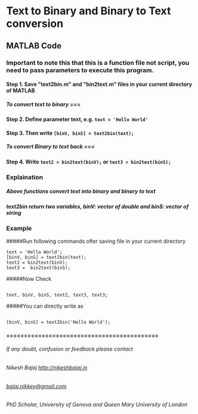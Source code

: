 # Text to Binary and Binary to Text conversion 
## MATLAB Code

### Important to note this that this is a function file not script, you need to pass parameters to execute this program.

#### Step 1.  Save "text2bin.m" and "bin2text.m" files in your current directory of MATLAB

##### *To convert text to binary ===*

#### Step 2. Define parameter text, e.g. `text = 'Hello World'`

#### Step 3. Then write  `[binV, binS] = text2bin(text);`

##### *To convert Binary to text back ===*

#### Step 4. Write  `text2 = bin2text(binV);`   or  `text3 = bin2text(binS);`
      
### Explaination
##### Above functions convert text into binary and binary to text
##### text2bin return  two variables, binV: vector of double and binS: vector of string

### Example 
#####Run following commands ofter saving file in your current directory

```
text = 'Hello World';
[binV, binS] = text2bin(text);
text2 = bin2text(binV);
text3 =  bin2text(binS);
```
#####Now Check

```

text, binV, binS, text2, text3, text3;

```

#####You can directly write as 

```

[binV, binS] = text2bin('Hello World');

```

#### ===========================================
###### If any doubt, confusion or feedback please contact
###### Nikesh Bajaj    http://nikeshbajaj.in
###### bajaj.nikkey@gmail.com
###### PhD Scholar, University of Genova and Queen Mary University of London
